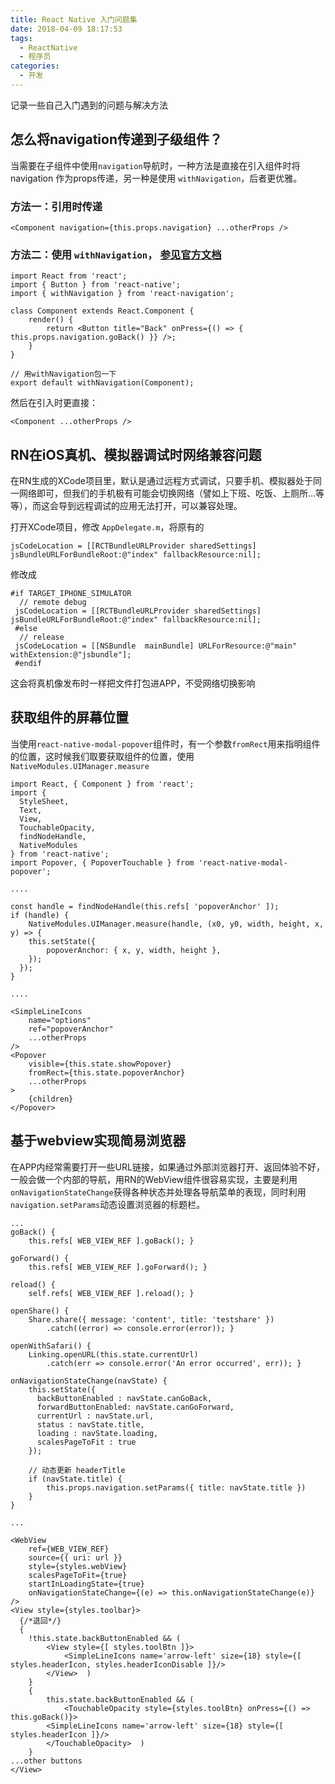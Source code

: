 ```yaml
---
title: React Native 入门问题集
date: 2018-04-09 18:17:53
tags:
  - ReactNative
  - 程序员
categories:
  - 开发
---
```

记录一些自己入门遇到的问题与解决方法


## 怎么将navigation传递到子级组件？
当需要在子组件中使用`navigation`导航时，一种方法是直接在引入组件时将 navigation 作为props传递，另一种是使用 `withNavigation`，后者更优雅。

### 方法一：引用时传递	
```
<Component navigation={this.props.navigation} ...otherProps />
```
### 方法二：使用 `withNavigation`， [参见官方文档](https://reactnavigation.org/docs/connecting-navigation-prop.html)
```
import React from 'react';  
import { Button } from 'react-native';  
import { withNavigation } from 'react-navigation';  

class Component extends React.Component {  
	render() {  
		return <Button title="Back" onPress={() => { this.props.navigation.goBack() }} />;
	}  
}  

// 用withNavigation包一下
export default withNavigation(Component);
```
然后在引入时更直接：
```
<Component ...otherProps />
```
## RN在iOS真机、模拟器调试时网络兼容问题
在RN生成的XCode项目里，默认是通过远程方式调试，只要手机、模拟器处于同一网络即可，但我们的手机极有可能会切换网络（譬如上下班、吃饭、上厕所...等等），而这会导到远程调试的应用无法打开，可以兼容处理。

打开XCode项目，修改 `AppDelegate.m`，将原有的
```
jsCodeLocation = [[RCTBundleURLProvider sharedSettings] jsBundleURLForBundleRoot:@"index" fallbackResource:nil];
```
修改成
```
#if TARGET_IPHONE_SIMULATOR
  // remote debug
 jsCodeLocation = [[RCTBundleURLProvider sharedSettings] jsBundleURLForBundleRoot:@"index" fallbackResource:nil];
 #else
  // release
 jsCodeLocation = [[NSBundle  mainBundle] URLForResource:@"main"  withExtension:@"jsbundle"];
 #endif
```
这会将真机像发布时一样把文件打包进APP，不受网络切换影响

## 获取组件的屏幕位置
当使用`react-native-modal-popover`组件时，有一个参数`fromRect`用来指明组件的位置，这时候我们取要获取组件的位置，使用`NativeModules.UIManager.measure`
```
import React, { Component } from 'react'; 
import {
  StyleSheet,
  Text,
  View,
  TouchableOpacity,
  findNodeHandle,
  NativeModules 
} from 'react-native';
import Popover, { PopoverTouchable } from 'react-native-modal-popover';

....

const handle = findNodeHandle(this.refs[ 'popoverAnchor' ]); 
if (handle) {
    NativeModules.UIManager.measure(handle, (x0, y0, width, height, x, y) => {
    this.setState({
		popoverAnchor: { x, y, width, height },
	});
  }); 
}

....

<SimpleLineIcons
    name="options"
    ref="popoverAnchor"
    ...otherProps
/>
<Popover
    visible={this.state.showPopover}
    fromRect={this.state.popoverAnchor}
    ...otherProps
>
    {children}
</Popover>
```

## 基于webview实现简易浏览器
在APP内经常需要打开一些URL链接，如果通过外部浏览器打开、返回体验不好，一般会做一个内部的导航，用RN的WebView组件很容易实现，主要是利用`onNavigationStateChange`获得各种状态并处理各导航菜单的表现，同时利用`navigation.setParams`动态设置浏览器的标题栏。

```
...
goBack() {
    this.refs[ WEB_VIEW_REF ].goBack(); }

goForward() {
    this.refs[ WEB_VIEW_REF ].goForward(); }

reload() {
    self.refs[ WEB_VIEW_REF ].reload(); }

openShare() {
    Share.share({ message: 'content', title: 'testshare' })
        .catch((error) => console.error(error)); }

openWithSafari() {
    Linking.openURL(this.state.currentUrl)
        .catch(err => console.error('An error occurred', err)); }

onNavigationStateChange(navState) {
	this.setState({
	  backButtonEnabled : navState.canGoBack,
	  forwardButtonEnabled: navState.canGoForward,
	  currentUrl : navState.url,
	  status : navState.title,
	  loading : navState.loading,
	  scalesPageToFit : true
	});

	// 动态更新 headerTitle
	if (navState.title) {
		this.props.navigation.setParams({ title: navState.title })
	}
}

...

<WebView
    ref={WEB_VIEW_REF}
    source={{ uri: url }}
    style={styles.webView}
    scalesPageToFit={true}
    startInLoadingState={true}
    onNavigationStateChange={(e) => this.onNavigationStateChange(e)}
/>
<View style={styles.toolbar}>
  {/*退回*/}
  {
	!this.state.backButtonEnabled && (
		<View style={[ styles.toolBtn ]}>
			<SimpleLineIcons name='arrow-left' size={18} style={[ styles.headerIcon, styles.headerIconDisable ]}/>
		</View>  )
    }
    {
        this.state.backButtonEnabled && (
            <TouchableOpacity style={styles.toolBtn} onPress={() => this.goBack()}>
		<SimpleLineIcons name='arrow-left' size={18} style={[ styles.headerIcon ]}/>
	    </TouchableOpacity>  )
    }
...other buttons
</View>
```